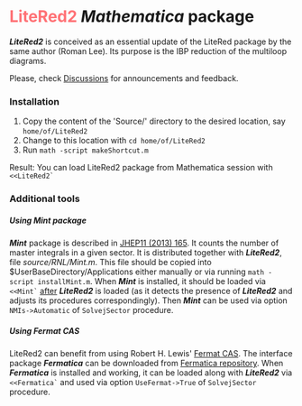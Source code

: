 # <span style='color:#FF7276'>LiteRed2</span> *Mathematica* package

***LiteRed2*** is conceived as an essential update of the LiteRed package by the same author (Roman Lee). Its purpose is the IBP reduction of the multiloop diagrams. 

Please, check [Discussions](https://github.com/rnlg/LiteRed2/discussions) for announcements and feedback.

### Installation

1. Copy the content of the 'Source/' directory to the desired location, say `home/of/LiteRed2`
2. Change to this location with `cd home/of/LiteRed2`
3. Run `math -script makeShortcut.m`

Result: 
You can load LiteRed2 package from Mathematica session with ``<<LiteRed2` ``

### Additional tools

##### Using Mint package

***Mint*** package is described in [JHEP11 (2013) 165](https://doi.org/10.1007/JHEP11(2013)165). It counts the number of master integrals in a given sector. It is distributed together with ***LiteRed2***, file *source/RNL/Mint.m*. This file should be copied into \$UserBaseDirectory/Applications either manually or via running `math -script installMint.m`. When ***Mint*** is installed, it should be loaded via `` <<Mint` `` <u>after</u>  ***LiteRed2*** is loaded (as it detects the presence of ***LiteRed2*** and adjusts its procedures correspondingly). Then ***Mint*** can be used via option `NMIs->Automatic` of `SolvejSector` procedure.

##### Using Fermat CAS

LiteRed2 can benefit from using Robert H. Lewis' [Fermat CAS](http://home.bway.net/lewis/). The interface package ***Fermatica*** can be downloaded from [Fermatica repository](https://bitbucket.org/rnlee/fermatica/src/master/). When ***Fermatica*** is installed and working, it can be loaded along with ***LiteRed2***  via `` <<Fermatica` `` and used via  option `UseFermat->True` of `SolvejSector`  procedure.


